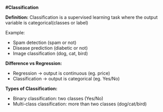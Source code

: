**#Classification**

**Definition:**
Classification is a supervised learning task where the output variable is categorical(classes or label)

Example:
- Spam detection (spam or not)
- Disease prediction (diabetic or not)
- Image classification (dog, cat, bird)

**Difference vs Regression:**
- Regression -> output is continuous (eg. price)
- Classification -> output is categorical (eg. Yes/No)

**Types of Classification:**
- Binary classification: two classes (Yes/No)
- Multi-class classification: more than two classes (dog/cat/bird)

